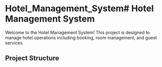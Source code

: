 # Hotel_Management_System# Hotel Management System

Welcome to the Hotel Management System! This project is designed to manage hotel operations including booking, room management, and guest services.

## Project Structure

